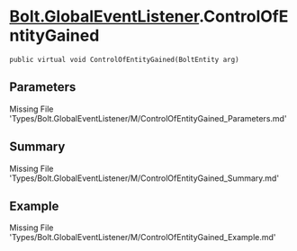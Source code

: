 # [Bolt.GlobalEventListener](Types/Bolt.GlobalEventListener.md).ControlOfEntityGained
`public virtual void ControlOfEntityGained(BoltEntity arg)`
## Parameters
Missing File 'Types/Bolt.GlobalEventListener/M/ControlOfEntityGained_Parameters.md'
## Summary
Missing File 'Types/Bolt.GlobalEventListener/M/ControlOfEntityGained_Summary.md'
## Example
Missing File 'Types/Bolt.GlobalEventListener/M/ControlOfEntityGained_Example.md'
